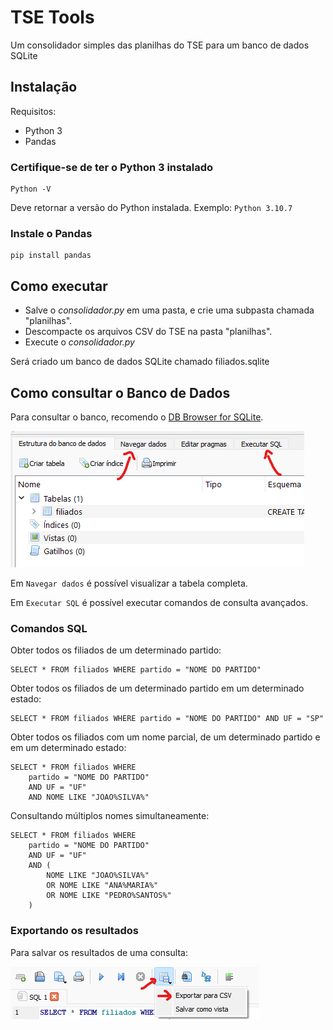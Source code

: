 # TSE Tools
Um consolidador simples das planilhas do TSE para um banco de dados SQLite

## Instalação

Requisitos:
* Python 3
* Pandas

### Certifique-se de ter o Python 3 instalado
```console
Python -V
```

Deve retornar a versão do Python instalada. Exemplo: ```Python 3.10.7```

### Instale o Pandas
```console
pip install pandas
```

## Como executar

* Salve o *consolidador.py* em uma pasta, e crie uma subpasta chamada "planilhas".
* Descompacte os arquivos CSV do TSE na pasta "planilhas".
* Execute o *consolidador.py*

Será criado um banco de dados SQLite chamado filiados.sqlite

## Como consultar o Banco de Dados

Para consultar o banco, recomendo o [DB Browser for SQLite](https://sqlitebrowser.org/).

![Consultando o DB](/images/tse01.png?raw=true "Consultando o DB")

Em ```Navegar dados``` é possível visualizar a tabela completa.

Em ```Executar SQL``` é possível executar comandos de consulta avançados.

### Comandos SQL

Obter todos os filiados de um determinado partido:
```
SELECT * FROM filiados WHERE partido = "NOME DO PARTIDO"
```

Obter todos os filiados de um determinado partido em um determinado estado:
```
SELECT * FROM filiados WHERE partido = "NOME DO PARTIDO" AND UF = "SP"
```

Obter todos os filiados com um nome parcial, de um determinado partido e em um determinado estado:
```
SELECT * FROM filiados WHERE
    partido = "NOME DO PARTIDO"
    AND UF = "UF"
    AND NOME LIKE "JOAO%SILVA%"
```

Consultando múltiplos nomes simultaneamente:

```
SELECT * FROM filiados WHERE
	partido = "NOME DO PARTIDO"
	AND UF = "UF"
	AND (
		NOME LIKE "JOAO%SILVA%"
		OR NOME LIKE "ANA%MARIA%"
        OR NOME LIKE "PEDRO%SANTOS%"
	)
```
### Exportando os resultados

Para salvar os resultados de uma consulta:

![Consultando o DB](/images/tse02.png?raw=true "Consultando o DB")

